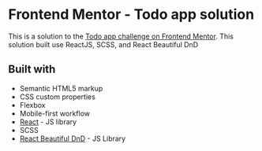 # Frontend Mentor - Todo app solution

This is a solution to the [Todo app challenge on Frontend Mentor](https://www.frontendmentor.io/challenges/todo-app-Su1_KokOW). This solution built use ReactJS, SCSS, and React Beautiful DnD

## Built with

- Semantic HTML5 markup
- CSS custom properties
- Flexbox
- Mobile-first workflow
- [React](https://reactjs.org/) - JS library
- SCSS
- [React Beautiful DnD](https://react-beautiful-dnd.netlify.app/) - JS Library
